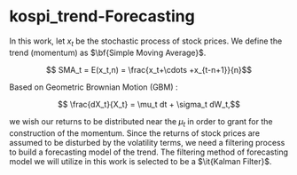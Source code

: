 # kospi_trend-Forecasting
In this work, let $x_t$ be the stochastic process of stock prices. We define the trend (momentum) as $\bf{Simple Moving Average}$. 

$$ SMA_t = E(x_t,n) = \frac{x_t+\cdots +x_{t-n+1}}{n}$$

Based on Geometric Brownian Motion (GBM) : 

$$ \frac{dX_t}{X_t} = \mu_t dt + \sigma_t dW_t,$$

we wish our returns to be distributed near the $\mu_t$ in order to grant for the construction of the momentum. Since the returns of stock prices are assumed to be disturbed by the volatility terms, we need a filtering process to build a forecasting model of the trend. The filtering method of forecasting model we will utilize in this work is selected to be a $\it{Kalman Filter}$. 
